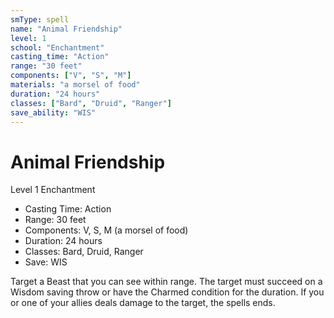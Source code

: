 ```yaml
---
smType: spell
name: "Animal Friendship"
level: 1
school: "Enchantment"
casting_time: "Action"
range: "30 feet"
components: ["V", "S", "M"]
materials: "a morsel of food"
duration: "24 hours"
classes: ["Bard", "Druid", "Ranger"]
save_ability: "WIS"
---
```


# Animal Friendship
Level 1 Enchantment

- Casting Time: Action
- Range: 30 feet
- Components: V, S, M (a morsel of food)
- Duration: 24 hours
- Classes: Bard, Druid, Ranger
- Save: WIS

Target a Beast that you can see within range. The target must succeed on a Wisdom saving throw or have the Charmed condition for the duration. If you or one of your allies deals damage to the target, the spells ends.
